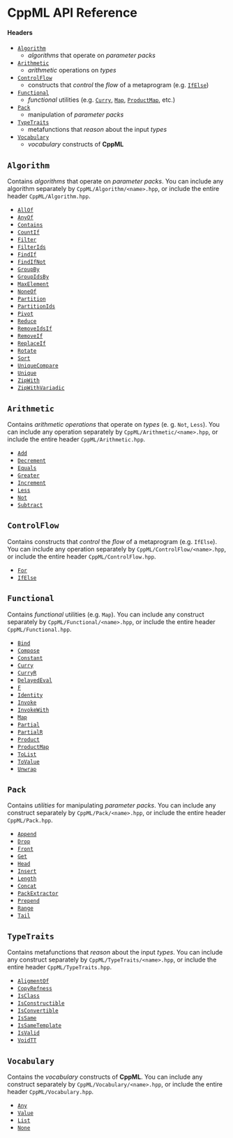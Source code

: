 # CppML API Reference

#### Headers

* [`Algorithm`](#algorithm)
  * *algorithms* that operate on *parameter packs*
* [`Arithmetic`](#arithmetic)
  * *arithmetic* operations on *types*
* [`ControlFlow`](#controlflow)
  * constructs that *control* the *flow* of a metaprogram (e.g. [`IfElse`](./ControlFlow/IfElse.md))
* [`Functional`](#functional)
  * *functional* utilities (e.g. [`Curry`](./Functional/Curry.md), [`Map`](./Functional/Map.md), [`ProductMap`](./Functional/ProductMap.md), etc.)
* [`Pack`](#pack)
  * manipulation of *parameter packs*
* [`TypeTraits`](#typetraits)
  * metafunctions that *reason* about the input *types*
* [`Vocabulary`](#vocabulary)
  * *vocabulary* constructs of **CppML**

## `Algorithm`

Contains *algorithms* that operate on *parameter packs*. You can include any algorithm separately by `CppML/Algorithm/<name>.hpp`, or include the entire header `CppML/Algorithm.hpp`.

* [`AllOf`](./Algorithm/AllOf.md)
* [`AnyOf`](./Algorithm/AnyOf.md)
* [`Contains`](./Algorithm/Contains.md)
* [`CountIf`](./Algorithm/CountIf.md)
* [`Filter`](./Algorithm/Filter.md)
* [`FilterIds`](./Algorithm/FilterIds.md)
* [`FindIf`](./Algorithm/FindIf.md)
* [`FindIfNot`](./Algorithm/FindIfNot.md)
* [`GroupBy`](./Algorithm/GroupBy.md)
* [`GroupIdsBy`](./Algorithm/GroupIdsBy.md)
* [`MaxElement`](./Algorithm/MaxElement.md)
* [`NoneOf`](./Algorithm/NoneOf.md)
* [`Partition`](./Algorithm/Partition.md)
* [`PartitionIds`](./Algorithm/PartitionIds.md)
* [`Pivot`](./Algorithm/Pivot.md)
* [`Reduce`](./Algorithm/Reduce.md)
* [`RemoveIdsIf`](./Algorithm/RemoveIdsIf.md)
* [`RemoveIf`](./Algorithm/RemoveIf.md)
* [`ReplaceIf`](./Algorithm/ReplaceIf.md)
* [`Rotate`](./Algorithm/Rotate.md)
* [`Sort`](./Algorithm/Sort.md)
* [`UniqueCompare`](./Algorithm/UniqueCompare.md)
* [`Unique`](./Algorithm/Unique.md)
* [`ZipWith`](./Algorithm/ZipWith.md)
* [`ZipWithVariadic`](./Algorithm/ZipWithVariadic.md)

## `Arithmetic`

Contains *arithmetic operations* that operate on *types* (e. g. `Not`, `Less`). You can include any operation separately by `CppML/Arithmetic/<name>.hpp`, or include the entire header `CppML/Arithmetic.hpp`.

* [`Add`](./Arithmetic/Add.md)
* [`Decrement`](./Arithmetic/Decrement.md)
* [`Equals`](./Arithmetic/Equals.md)
* [`Greater`](./Arithmetic/Greater.md)
* [`Increment`](./Arithmetic/Increment.md)
* [`Less`](./Arithmetic/Less.md)
* [`Not`](./Arithmetic/Not.md)
* [`Subtract`](./Arithmetic/Subtract.md)

## `ControlFlow`

Contains constructs that *control* the *flow* of a metaprogram (e.g. `IfElse`). You can include any operation separately by `CppML/ControlFlow/<name>.hpp`, or include the entire header `CppML/ControlFlow.hpp`.

* [`For`](./ControlFlow/For.md)
* [`IfElse`](./ControlFlow/IfElse.md)

## `Functional`

Contains *functional* utilities (e.g. `Map`). You can include any construct separately by `CppML/Functional/<name>.hpp`, or include the entire header `CppML/Functional.hpp`.

* [`Bind`](./Functional/Bind.md)
* [`Compose`](./Functional/Compose.md)
* [`Constant`](./Functional/Constant.md)
* [`Curry`](./Functional/Curry.md)
* [`CurryR`](./Functional/CurryR.md)
* [`DelayedEval`](./Functional/DelayedEval.md)
* [`F`](./Functional/F.md)
* [`Identity`](./Functional/Identity.md)
* [`Invoke`](./Functional/Invoke.md)
* [`InvokeWith`](./Functional/InvokeWith.md)
* [`Map`](./Functional/Map.md)
* [`Partial`](./Functional/Partial.md)
* [`PartialR`](./Functional/PartialR.md)
* [`Product`](./Functional/Product.md)
* [`ProductMap`](./Functional/ProductMap.md)
* [`ToList`](./Functional/ToList.md)
* [`ToValue`](./Functional/ToValue.md)
* [`Unwrap`](./Functional/Unwrap.md)

## `Pack`

Contains *utilities* for manipulating *parameter packs*. You can include any construct separately by `CppML/Pack/<name>.hpp`, or include the entire header `CppML/Pack.hpp`.

* [`Append`](./Pack/Append.md)
* [`Drop`](./Pack/Drop.md)
* [`Front`](./Pack/Front.md)
* [`Get`](./Pack/Get.md)
* [`Head`](./Pack/Head.md)
* [`Insert`](./Pack/Insert.md)
* [`Length`](./Pack/Length.md)
* [`Concat`](./Pack/Concat.md)
* [`PackExtractor`](./Pack/PackExtractor.md)
* [`Prepend`](./Pack/Prepend.md)
* [`Range`](./Pack/Range.md)
* [`Tail`](./Pack/Tail.md)

## `TypeTraits`

Contains metafunctions that *reason* about the input *types*. You can include any construct separately by `CppML/TypeTraits/<name>.hpp`, or include the entire header `CppML/TypeTraits.hpp`.

* [`AligmentOf`](./TypeTraits/AligmentOf.md)
* [`CopyRefness`](./TypeTraits/CopyRefness.md)
* [`IsClass`](./TypeTraits/IsClass.md)
* [`IsConstructible`](./TypeTraits/IsConstructible.md)
* [`IsConvertible`](./TypeTraits/IsConvertible.md)
* [`IsSame`](./TypeTraits/IsSame.md)
* [`IsSameTemplate`](./TypeTraits/IsSameTemplate.md)
* [`IsValid`](./TypeTraits/IsValid.md)
* [`VoidTT`](./TypeTraits/VoidTT.md)

## `Vocabulary`

Contains the *vocabulary* constructs of **CppML**. You can include any construct separately by `CppML/Vocabulary/<name>.hpp`, or include the entire header `CppML/Vocabulary.hpp`.

* [`Any`](./Vocabulary/Any.md)
* [`Value`](./Vocabulary/Value.md)
* [`List`](./Vocabulary/List.md)
* [`None`](./Vocabulary/None.md)

